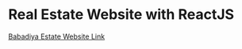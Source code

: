 # Real Estate Website with ReactJS

[Babadiya Estate Website Link](https://babadiya-estate.web.app/)
